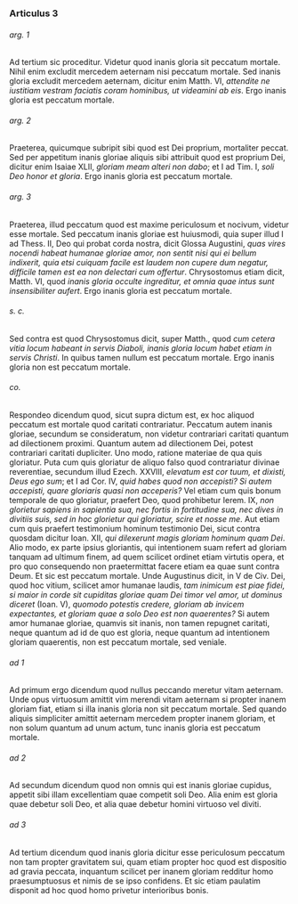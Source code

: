 ### Articulus 3

###### arg. 1
Ad tertium sic proceditur. Videtur quod inanis gloria sit peccatum mortale. Nihil enim excludit mercedem aeternam nisi peccatum mortale. Sed inanis gloria excludit mercedem aeternam, dicitur enim Matth. VI, *attendite ne iustitiam vestram faciatis coram hominibus, ut videamini ab eis*. Ergo inanis gloria est peccatum mortale.

###### arg. 2
Praeterea, quicumque subripit sibi quod est Dei proprium, mortaliter peccat. Sed per appetitum inanis gloriae aliquis sibi attribuit quod est proprium Dei, dicitur enim Isaiae XLII, *gloriam meam alteri non dabo*; et I ad Tim. I, *soli Deo honor et gloria*. Ergo inanis gloria est peccatum mortale.

###### arg. 3
Praeterea, illud peccatum quod est maxime periculosum et nocivum, videtur esse mortale. Sed peccatum inanis gloriae est huiusmodi, quia super illud I ad Thess. II, Deo qui probat corda nostra, dicit Glossa Augustini, *quas vires nocendi habeat humanae gloriae amor, non sentit nisi qui ei bellum indixerit, quia etsi cuiquam facile est laudem non cupere dum negatur, difficile tamen est ea non delectari cum offertur*. Chrysostomus etiam dicit, Matth. VI, quod *inanis gloria occulte ingreditur, et omnia quae intus sunt insensibiliter aufert*. Ergo inanis gloria est peccatum mortale.

###### s. c.
Sed contra est quod Chrysostomus dicit, super Matth., quod *cum cetera vitia locum habeant in servis Diaboli, inanis gloria locum habet etiam in servis Christi*. In quibus tamen nullum est peccatum mortale. Ergo inanis gloria non est peccatum mortale.

###### co.
Respondeo dicendum quod, sicut supra dictum est, ex hoc aliquod peccatum est mortale quod caritati contrariatur. Peccatum autem inanis gloriae, secundum se consideratum, non videtur contrariari caritati quantum ad dilectionem proximi. Quantum autem ad dilectionem Dei, potest contrariari caritati dupliciter. Uno modo, ratione materiae de qua quis gloriatur. Puta cum quis gloriatur de aliquo falso quod contrariatur divinae reverentiae, secundum illud Ezech. XXVIII, *elevatum est cor tuum, et dixisti, Deus ego sum*; et I ad Cor. IV, *quid habes quod non accepisti? Si autem accepisti, quare gloriaris quasi non acceperis?* Vel etiam cum quis bonum temporale de quo gloriatur, praefert Deo, quod prohibetur Ierem. IX, *non glorietur sapiens in sapientia sua, nec fortis in fortitudine sua, nec dives in divitiis suis, sed in hoc glorietur qui gloriatur, scire et nosse me*. Aut etiam cum quis praefert testimonium hominum testimonio Dei, sicut contra quosdam dicitur Ioan. XII, *qui dilexerunt magis gloriam hominum quam Dei*. Alio modo, ex parte ipsius gloriantis, qui intentionem suam refert ad gloriam tanquam ad ultimum finem, ad quem scilicet ordinet etiam virtutis opera, et pro quo consequendo non praetermittat facere etiam ea quae sunt contra Deum. Et sic est peccatum mortale. Unde Augustinus dicit, in V de Civ. Dei, quod hoc vitium, scilicet amor humanae laudis, *tam inimicum est piae fidei, si maior in corde sit cupiditas gloriae quam Dei timor vel amor, ut dominus diceret* (Ioan. V), *quomodo potestis credere, gloriam ab invicem expectantes, et gloriam quae a solo Deo est non quaerentes?* Si autem amor humanae gloriae, quamvis sit inanis, non tamen repugnet caritati, neque quantum ad id de quo est gloria, neque quantum ad intentionem gloriam quaerentis, non est peccatum mortale, sed veniale.

###### ad 1
Ad primum ergo dicendum quod nullus peccando meretur vitam aeternam. Unde opus virtuosum amittit vim merendi vitam aeternam si propter inanem gloriam fiat, etiam si illa inanis gloria non sit peccatum mortale. Sed quando aliquis simpliciter amittit aeternam mercedem propter inanem gloriam, et non solum quantum ad unum actum, tunc inanis gloria est peccatum mortale.

###### ad 2
Ad secundum dicendum quod non omnis qui est inanis gloriae cupidus, appetit sibi illam excellentiam quae competit soli Deo. Alia enim est gloria quae debetur soli Deo, et alia quae debetur homini virtuoso vel diviti.

###### ad 3
Ad tertium dicendum quod inanis gloria dicitur esse periculosum peccatum non tam propter gravitatem sui, quam etiam propter hoc quod est dispositio ad gravia peccata, inquantum scilicet per inanem gloriam redditur homo praesumptuosus et nimis de se ipso confidens. Et sic etiam paulatim disponit ad hoc quod homo privetur interioribus bonis.

